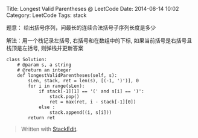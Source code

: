 Title: Longest Valid Parentheses @ LeetCode
Date: 2014-08-14 10:02
Category: LeetCode
Tags: stack

题意： 给出括号序列，问最长的连续合法括号子序列长度是多少

解法：用一个栈记录左括号, 右括号和在数组中的下标, 如果当前括号是右括号且栈顶是左括号, 则弹栈并更新答案
```
class Solution:
    # @param s, a string
    # @return an integer
    def longestValidParentheses(self, s):
        sLen, stack, ret = len(s), [(-1, ')')], 0
        for i in range(sLen):
            if stack[-1][1] == '(' and s[i] == ')':
                stack.pop()
                ret = max(ret, i - stack[-1][0])
            else :
                stack.append((i, s[i]))
        return ret
```


> Written with [StackEdit](https://stackedit.io/).
